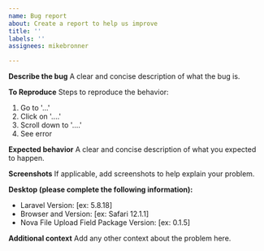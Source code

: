 ```yaml
---
name: Bug report
about: Create a report to help us improve
title: ''
labels: ''
assignees: mikebronner

---
```


**Describe the bug**
A clear and concise description of what the bug is.

**To Reproduce**
Steps to reproduce the behavior:
1. Go to '...'
2. Click on '....'
3. Scroll down to '....'
4. See error

**Expected behavior**
A clear and concise description of what you expected to happen.

**Screenshots**
If applicable, add screenshots to help explain your problem.

**Desktop (please complete the following information):**
 - Laravel Version: [ex: 5.8.18]
 - Browser and Version: [ex: Safari 12.1.1]
 - Nova File Upload Field Package Version: [ex: 0.1.5]

**Additional context**
Add any other context about the problem here.

